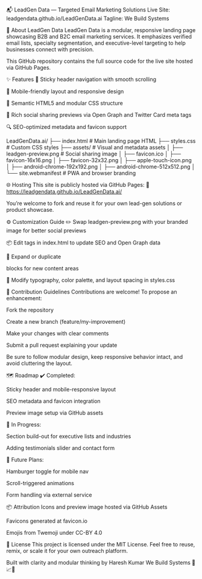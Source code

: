 📬 LeadGen Data — Targeted Email Marketing Solutions
Live Site: leadgendata.github.io/LeadGenData.ai Tagline: We Build Systems


🧠 About LeadGen Data
LeadGen Data is a modular, responsive landing page showcasing B2B and B2C email marketing services. It emphasizes verified email lists, specialty segmentation, and executive-level targeting to help businesses connect with precision.

This GitHub repository contains the full source code for the live site hosted via GitHub Pages.

✨ Features
🧭 Sticky header navigation with smooth scrolling

📱 Mobile-friendly layout and responsive design

🎨 Semantic HTML5 and modular CSS structure

📸 Rich social sharing previews via Open Graph and Twitter Card meta tags

🔍 SEO-optimized metadata and favicon support

LeadGenData.ai/
├── index.html               # Main landing page HTML
├── styles.css               # Custom CSS styles
├── assets/                  # Visual and metadata assets
│   ├── leadgen-preview.png  # Social sharing image
│   ├── favicon.ico
│   ├── favicon-16x16.png
│   ├── favicon-32x32.png
│   ├── apple-touch-icon.png
│   ├── android-chrome-192x192.png
│   ├── android-chrome-512x512.png
│   └── site.webmanifest     # PWA and browser branding

🌐 Hosting
This site is publicly hosted via GitHub Pages: 🔗 https://leadgendata.github.io/LeadGenData.ai/

You’re welcome to fork and reuse it for your own lead-gen solutions or product showcase.

⚙️ Customization Guide
✏️ Swap leadgen-preview.png with your branded image for better social previews

📦 Edit <meta> tags in index.html to update SEO and Open Graph data

🧱 Expand or duplicate <section> blocks for new content areas

🎨 Modify typography, color palette, and layout spacing in styles.css

👷 Contribution Guidelines
Contributions are welcome! To propose an enhancement:

Fork the repository

Create a new branch (feature/my-improvement)

Make your changes with clear comments

Submit a pull request explaining your update

Be sure to follow modular design, keep responsive behavior intact, and avoid cluttering the layout.

🗺️ Roadmap
✔️ Completed:

Sticky header and mobile-responsive layout

SEO metadata and favicon integration

Preview image setup via GitHub assets

🔄 In Progress:

Section build-out for executive lists and industries

Adding testimonials slider and contact form

🚀 Future Plans:

Hamburger toggle for mobile nav

Scroll-triggered animations

Form handling via external service

📦 Attribution
Icons and preview image hosted via GitHub Assets

Favicons generated at favicon.io

Emojis from Twemoji under CC-BY 4.0

📄 License
This project is licensed under the MIT License. Feel free to reuse, remix, or scale it for your own outreach platform.

Built with clarity and modular thinking by Haresh Kumar We Build Systems 🧠📈🚀
